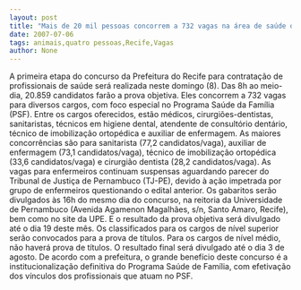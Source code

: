 ```yaml
---
layout: post
title: "Mais de 20 mil pessoas concorrem a 732 vagas na área de saúde do Recife"
date: 2007-07-06
tags: animais,quatro pessoas,Recife,Vagas
author: None
---
```

A primeira etapa do concurso da Prefeitura do Recife para contrata&ccedil;&atilde;o de profissionais de sa&uacute;de ser&aacute; realizada neste domingo (8). Das 8h ao meio-dia, 20.859 candidatos far&atilde;o a prova objetiva. 
Eles concorrem a 732 vagas para diversos cargos, com foco especial no Programa Sa&uacute;de da Fam&iacute;lia (PSF). Entre os cargos oferecidos, est&atilde;o m&eacute;dicos, cirurgi&otilde;es-dentistas, sanitaristas, t&eacute;cnicos em higiene dental, atendente de consult&oacute;rio dent&aacute;rio, t&eacute;cnico de imobiliza&ccedil;&atilde;o ortop&eacute;dica e auxiliar de enfermagem. 
As maiores concorr&ecirc;ncias s&atilde;o para sanitarista (77,2 candidatos/vaga),&nbsp;auxiliar de enfermagem (73,1 candidatos/vaga), t&eacute;cnico de imobiliza&ccedil;&atilde;o ortop&eacute;dica (33,6 candidatos/vaga) e cirurgi&atilde;o dentista (28,2 candidatos/vaga). 
As vagas para enfermeiros continuam suspensas aguardando parecer do Tribunal de Justi&ccedil;a de Pernambuco (TJ-PE), devido &agrave; a&ccedil;&atilde;o impetrada por grupo de enfermeiros questionando o edital anterior. 
Os gabaritos ser&atilde;o divulgados &agrave;s 16h do mesmo dia do concurso, na reitoria da Universidade de Pernambuco (Avenida Agamenon Magalh&atilde;es, s/n, Santo Amaro, Recife), bem como no site da UPE. E&nbsp;o resultado da prova objetiva ser&aacute; divulgado at&eacute; o dia 19 deste m&ecirc;s. 
Os classificados para os cargos de n&iacute;vel superior ser&atilde;o convocados para a prova de 
t&iacute;tulos.&nbsp;Para os cargos de n&iacute;vel m&eacute;dio, n&atilde;o haver&aacute; prova de t&iacute;tulos. O resultado final ser&aacute; divulgado at&eacute; o dia 3 de agosto. 
De acordo com a prefeitura,&nbsp;o grande benef&iacute;cio deste concurso &eacute; a institucionaliza&ccedil;&atilde;o definitiva do Programa Sa&uacute;de de Fam&iacute;lia, com efetiva&ccedil;&atilde;o dos v&iacute;nculos dos profissionais que atuam no PSF. 
